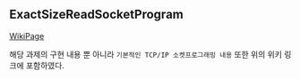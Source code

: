 <h2>ExactSizeReadSocketProgram</h2>

[WikiPage](https://github.com/LimJungSub/System-Network-Programming/wiki/Chatting-program-with-receiving-exact-size)

해당 과제의 구현 내용 뿐 아니라 `기본적인 TCP/IP 소켓프로그래밍 내용` 또한 위의 위키 링크에 포함하였다.
